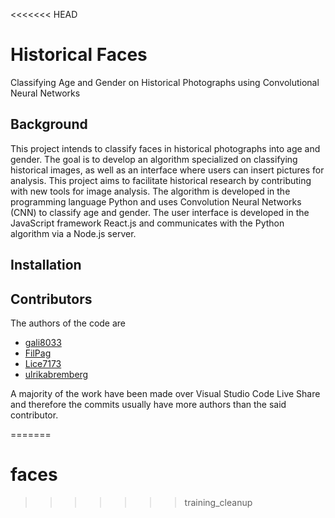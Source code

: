 <<<<<<< HEAD
# Historical Faces  
Classifying Age and Gender on Historical Photographs using Convolutional Neural Networks

## Background
This project intends to classify faces in historical photographs into age and gender. The goal is to develop an algorithm specialized on classifying historical images, as well as an interface where users can insert pictures for analysis. This project aims to facilitate historical research by contributing with new tools for image analysis. The algorithm is developed in the programming language Python and uses Convolution Neural Networks (CNN) to classify age and gender. The user interface is developed in the JavaScript framework React.js and communicates
with the Python algorithm via a Node.js server. 

## Installation

## Contributors
The authors of the code are 
- [gali8033](https://github.com/gali8033)
- [FilPag](https://github.com/FilPag)
- [Lice7173](https://github.com/Lice7173)
- [ulrikabremberg](https://github.com/ulrikabremberg)


A majority of the work have been made over Visual Studio Code Live Share and therefore the commits usually have more authors than the said contributor.







=======
# faces
>>>>>>> training_cleanup
